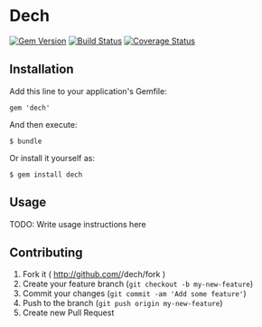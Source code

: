 # Dech

[![Gem Version](https://badge.fury.io/rb/dech.svg)](http://badge.fury.io/rb/dech)
[![Build Status](https://travis-ci.org/e-maido/dech.svg?branch=master)](https://travis-ci.org/e-maido/dech)
[![Coverage Status](https://coveralls.io/repos/e-maido/dech/badge.png?branch=master)](https://coveralls.io/r/e-maido/dech?branch=master)

## Installation

Add this line to your application's Gemfile:

    gem 'dech'

And then execute:

    $ bundle

Or install it yourself as:

    $ gem install dech

## Usage

TODO: Write usage instructions here

## Contributing

1. Fork it ( http://github.com/<my-github-username>/dech/fork )
2. Create your feature branch (`git checkout -b my-new-feature`)
3. Commit your changes (`git commit -am 'Add some feature'`)
4. Push to the branch (`git push origin my-new-feature`)
5. Create new Pull Request
